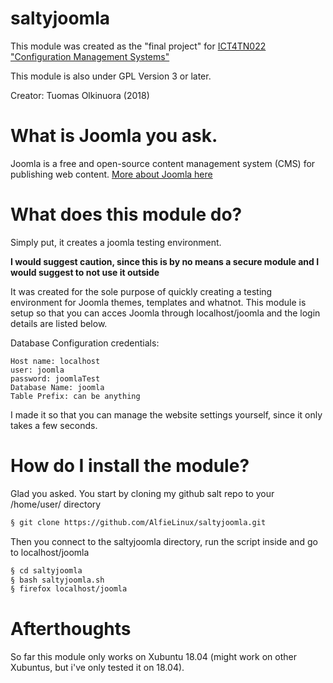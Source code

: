 # saltyjoomla

This module was created as the "final project" for [ICT4TN022 "Configuration Management Systems"](http://terokarvinen.com/2018/aikataulu--palvelinten-hallinta-ict4tn022-3004-ti-ja-3002-to--loppukevat-2018-5p) 

This module is also under GPL Version 3 or later.

Creator: Tuomas Olkinuora (2018)

# What is Joomla you ask.

Joomla is a free and open-source content management system (CMS) for publishing web content. 
[More about Joomla here](https://en.wikipedia.org/wiki/Joomla)

# What does this module do?

Simply put, it creates a joomla testing environment. 

**I would suggest caution, since this is by no means a secure module and I would suggest to not use it outside**

It was created for the sole purpose of quickly creating a testing environment for Joomla themes, templates and whatnot. This module is setup so that you can acces Joomla through localhost/joomla and the login details are listed below.

Database Configuration credentials: 

```
Host name: localhost
user: joomla
password: joomlaTest
Database Name: joomla
Table Prefix: can be anything
```

I made it so that you can manage the website settings yourself, since it only takes a few seconds.

# How do I install the module?

Glad you asked. You start by cloning my github salt repo to your /home/user/ directory

```bash
§ git clone https://github.com/AlfieLinux/saltyjoomla.git
```

Then you connect to the saltyjoomla directory, run the script inside and go to localhost/joomla

```bash
§ cd saltyjoomla
§ bash saltyjoomla.sh
§ firefox localhost/joomla
```

# Afterthoughts

So far this module only works on Xubuntu 18.04 (might work on other Xubuntus, but i've only tested it on 18.04).

